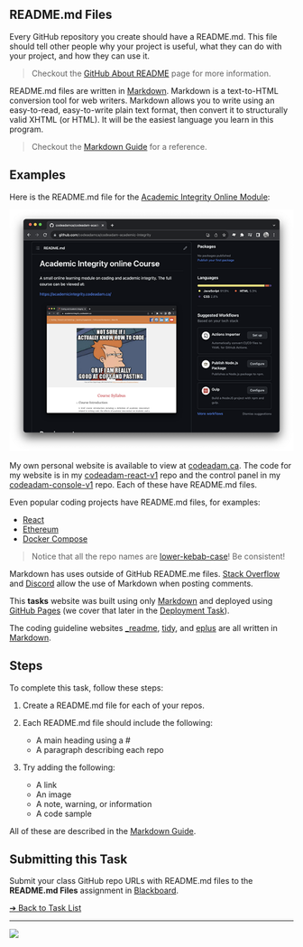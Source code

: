 <style>@import url("//readme.codeadam.ca/readme.css");</style>

## README.md Files

Every GitHub repository you create should have a README.md. This file should tell other people why your project is useful, what they can do with your project, and how they can use it.

> Checkout the [GitHub About README](https://docs.github.com/en/repositories/managing-your-repositorys-settings-and-features/customizing-your-repository/about-readmes) page for more information.

README.md files are written in [Markdown](https://daringfireball.net/projects/markdown/). Markdown is a text-to-HTML conversion tool for web writers. Markdown allows you to write using an easy-to-read, easy-to-write plain text format, then convert it to structurally valid XHTML (or HTML). It will be the easiest language you learn in this program.

> Checkout the [Markdown Guide](https://www.markdownguide.org/) for a reference.

## Examples

Here is the README.md file for the [Academic Integrity Online Module](https://github.com/codeadamca/codeadam-academic-integrity):

![Academic Integrity README.md](images/screenshot-academic-readme.png)

My own personal website is available to view at [codeadam.ca](https://codeadam.ca). The code for my website is in my [codeadam-react-v1](https://github.com/codeadamca/codeadam-react-v1) repo and the control panel in my [codeadam-console-v1](https://github.com/codeadamca/codeadam-console-v1) repo. Each of these have README.md files.

Even popular coding projects have README.md files, for examples:

- [React](https://github.com/facebook/react)
- [Ethereum](https://github.com/ethereum/go-ethereum)
- [Docker Compose](https://github.com/docker/compose)

> Notice that all the repo names are [lower-kebab-case](https://en.wiktionary.org/wiki/kebab_case)! Be consistent!

Markdown has uses outside of GitHub README.me files. [Stack Overflow](https://stackoverflow.com/) and [Discord](https://discord.com/) allow the use of Markdown when posting comments.

This **tasks** website was built using only [Markdown](https://daringfireball.net/projects/markdown/) and deployed using [GitHub Pages](https://pages.github.com/) (we cover that later in the [Deployment Task](/deployment)).

The coding guideline websites [\_readme](https://readme.codeadam.ca/), [tidy](https://tidy.codeadam.ca/), and [eplus](https://eplus.codeadam.ca/) are all written in [Markdown](https://daringfireball.net/projects/markdown/).

## Steps

To complete this task, follow these steps:

1. Create a README.md file for each of your repos.
2. Each README.md file should include the following:

   - A main heading using a #
   - A paragraph describing each repo

3. Try adding the following:

   - A link
   - An image
   - A note, warning, or information
   - A code sample

All of these are described in the [Markdown Guide](https://www.markdownguide.org/).

## Submitting this Task

Submit your class GitHub repo URLs with README.md files to the **README.md Files** assignment in [Blackboard](https://learn.humber.ca/).

[&#10132; Back to Task List](/)

---

<a href="https://brickmmo.com">
<img src="https://brickmmo.com/images/brickmmo-logo-horizontal.jpg" width="100">
</a>
